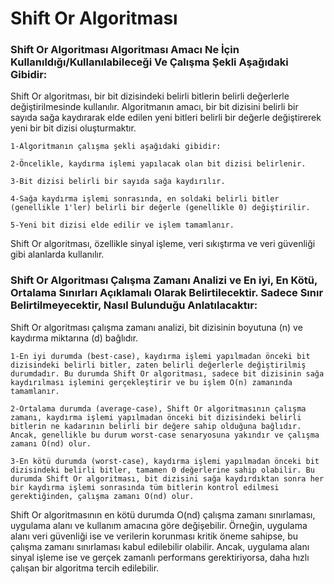 # Shift Or Algoritması
### Shift Or Algoritması Algoritması Amacı Ne İçin Kullanıldığı/Kullanılabileceği Ve Çalışma Şekli Aşağıdaki Gibidir:

Shift Or algoritması, bir bit dizisindeki belirli bitlerin belirli değerlerle değiştirilmesinde kullanılır. Algoritmanın amacı, bir bit dizisini belirli bir sayıda sağa kaydırarak elde edilen yeni bitleri belirli bir değerle değiştirerek yeni bir bit dizisi oluşturmaktır.

    1-Algoritmanın çalışma şekli aşağıdaki gibidir:

    2-Öncelikle, kaydırma işlemi yapılacak olan bit dizisi belirlenir.

    3-Bit dizisi belirli bir sayıda sağa kaydırılır.

    4-Sağa kaydırma işlemi sonrasında, en soldaki belirli bitler (genellikle 1'ler) belirli bir değerle (genellikle 0) değiştirilir.

    5-Yeni bit dizisi elde edilir ve işlem tamamlanır.


Shift Or algoritması, özellikle sinyal işleme, veri sıkıştırma ve veri güvenliği gibi alanlarda kullanılır.

### Shift Or Algoritması Çalışma Zamanı Analizi ve En iyi, En Kötü, Ortalama Sınırları Açıklamalı Olarak Belirtilecektir. Sadece Sınır Belirtilmeyecektir, Nasıl Bulunduğu Anlatılacaktır:

Shift Or algoritması çalışma zamanı analizi, bit dizisinin boyutuna (n) ve kaydırma miktarına (d) bağlıdır.

    1-En iyi durumda (best-case), kaydırma işlemi yapılmadan önceki bit dizisindeki belirli bitler, zaten belirli değerlerle değiştirilmiş durumdadır. Bu durumda Shift Or algoritması, sadece bit dizisinin sağa kaydırılması işlemini gerçekleştirir ve bu işlem O(n) zamanında tamamlanır.

    2-Ortalama durumda (average-case), Shift Or algoritmasının çalışma zamanı, kaydırma işlemi yapılmadan önceki bit dizisindeki belirli bitlerin ne kadarının belirli bir değere sahip olduğuna bağlıdır. Ancak, genellikle bu durum worst-case senaryosuna yakındır ve çalışma zamanı O(nd) olur.
    
    3-En kötü durumda (worst-case), kaydırma işlemi yapılmadan önceki bit dizisindeki belirli bitler, tamamen 0 değerlerine sahip olabilir. Bu durumda Shift Or algoritması, bit dizisini sağa kaydırdıktan sonra her bir kaydırma işlemi sonrasında tüm bitlerin kontrol edilmesi gerektiğinden, çalışma zamanı O(nd) olur.
    
Shift Or algoritmasının en kötü durumda O(nd) çalışma zamanı sınırlaması, uygulama alanı ve kullanım amacına göre değişebilir. Örneğin, uygulama alanı veri güvenliği ise ve verilerin korunması kritik öneme sahipse, bu çalışma zamanı sınırlaması kabul edilebilir olabilir. Ancak, uygulama alanı sinyal işleme ise ve gerçek zamanlı performans gerektiriyorsa, daha hızlı çalışan bir algoritma tercih edilebilir.
    
